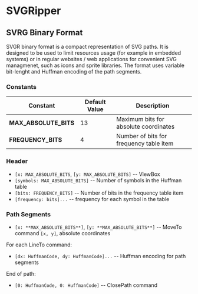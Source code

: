 # SVGRipper

## SVRG Binary Format

SVGR binary format is a compact representation of SVG paths. It is designed to be used to limit resources usage (for example in embedded systems) or in regular websites / web applications for convenient SVG managmenet, such as icons and sprite libraries. The format uses variable bit-lenght and Huffman encoding of the path segments.

### Constants

| Constant              | Default Value | Description                             |
| --------------------- | ------------- | --------------------------------------- |
| **MAX_ABSOLUTE_BITS** | 13            | Maximum bits for absolute coordinates   |
| **FREQUENCY_BITS**    | 4             | Number of bits for frequency table item |

### Header

- `[x: MAX_ABSOLUTE_BITS`, `[y: MAX_ABSOLUTE_BITS]` -- ViewBox
- `[symbols: MAX_ABSOLUTE_BITS]` -- Number of symbols in the Huffman table
- `[bits: FREQUENCY_BITS]` -- Number of bits in the frequency table item
- `[frequency: bits]...` -- frequency for each symbol in the table

### Path Segments

- `[x: **MAX_ABSOLUTE_BITS**]`, `[y: **MAX_ABSOLUTE_BITS**]` -- MoveTo command `[x, y]`, absolute coordinates

For each LineTo command:

- `[dx: HuffmanCode, dy: HuffmanCode]...` -- Huffman encoding for path segments

End of path:

- `[0: HuffmanCode, 0: HuffmanCode]` -- ClosePath command
